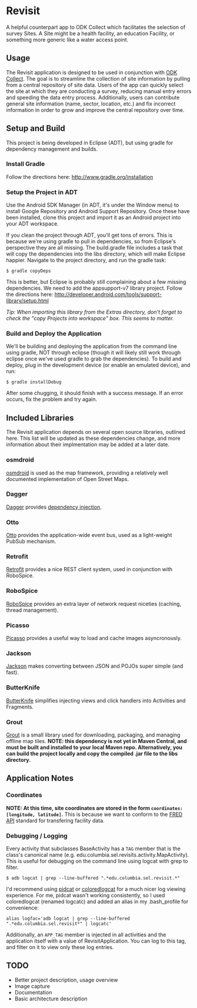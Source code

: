 Revisit
===========

A helpful counterpart app to ODK Collect which facilitates the selection of survey Sites. A Site might be a health facility, an education Facility, or something more generic like a water access point.

## Usage
The Revisit application is designed to be used in conjunction with [ODK Collect](http://opendatakit.org/use/collect/). The goal is to streamline the collection of site information by pulling from a central repository of site data. Users of the app can quickly select the site at which they are conducting a survey, reducing manual entry errors and speeding the data entry process. Additionally, users can contribute general site information (name, sector, location, etc.) and fix incorrect information in order to grow and improve the central repository over time.

## Setup and Build
This project is being developed in Eclipse (ADT), but using gradle for dependency management and builds.

### Install Gradle
Follow the directions here: http://www.gradle.org/installation

### Setup the Project in ADT
Use the Android SDK Manager (in ADT, it's under the Window menu) to install Google Repository and Android Support Repository. Once these have been installed, clone this project and import it as an Android project into your ADT workspace.

If you clean the project through ADT, you'll get tons of errors. This is because we're using gradle to pull in dependencies, so from Eclipse's perspective they are all missing. The build.gradle file includes a task that will copy the dependencies into the libs directory, which will make Eclipse happier. Navigate to the project directory, and run the gradle task:

```
$ gradle copyDeps
```

This is better, but Eclipse is probably still complaining about a few missing dependencies. We need to add the appsupport-v7 library project. Follow the directions here: http://developer.android.com/tools/support-library/setup.html

*Tip: When importing this library from the Extras directory, don't forget to check the "copy Projects into workspace" box. This seems to matter.*

### Build and Deploy the Application
We'll be building and deploying the application from the command line using gradle, NOT through eclipse (though it will likely still work through eclipse once we've used gradle to grab the dependencies). To build and deploy, plug in the development device (or enable an emulated device), and run:

```
$ gradle installDebug
```

After some chugging, it should finish with a success message. If an error occurs, fix the problem and try again.

## Included Libraries
The Revisit application depends on several open source libraries, outlined here. This list will be updated as these dependencies change, and more information about their implmentation may be added at a later date.

### osmdroid
[osmdroid](https://github.com/osmdroid/osmdroid) is used as the map framework, providing a relatively well documented implementation of Open Street Maps.

### Dagger
[Dagger](http://square.github.io/dagger/) provides [dependency injection](http://en.wikipedia.org/wiki/Dependency_injection).

### Otto
[Otto](square.github.io/otto/) provides the application-wide event bus, used as a light-weight PubSub mechanism.

### Retrofit
[Retrofit](http://square.github.io/retrofit/) provides a nice REST client system, used in conjunction with RoboSpice.

### RoboSpice
[RoboSpice](https://github.com/stephanenicolas/robospice) provides an extra layer of network request niceties (caching, thread management).

### Picasso
[Picasso](square.github.io/picasso/) provides a useful way to load and cache images asyncronously.

### Jackson
[Jackson](http://wiki.fasterxml.com/JacksonHome) makes converting between JSON and POJOs super simple (and fast).

### ButterKnife
[ButterKnife](http://jakewharton.github.io/butterknife/) simplifies injecting views and click handlers into Activities and Fragments.

### Grout
[Grout](https://github.com/SEL-Columbia/Grout) is a small library used for downloading, packaging, and managing offline map tiles. **NOTE: this dependency is not yet in Maven Central, and must be built and installed to your local Maven repo. Alternatively, you can build the project locally and copy the compiled .jar file to the libs directory.** 

## Application Notes

### Coordinates
**NOTE: At this time, site coordinates are stored in the form `coordinates: [longitude, latitude]`.** This is because we want to conform to the [FRED API](http://facilityregistry.org) standard for transfering facility data.

### Debugging / Logging
Every activity that subclasses BaseActivity has a `TAG` member that is the class's canonical name (e.g. edu.columbia.sel.revisits.activity.MapActivity). This is useful for debugging on the command line using logcat with grep to filter.

```
$ adb logcat | grep --line-buffered ".*edu.columbia.sel.revisit.*"
```

I'd recommend using [pidcat](https://github.com/JakeWharton/pidcat) or [coloredlogcat](http://jsharkey.org/blog/2009/04/22/modifying-the-android-logcat-stream-for-full-color-debugging/) for a much nicer log viewing experience. For me, pidcat wasn't working consistently, so I used coloredlogcat (renamed logcatc) and added an alias in my .bash_profile for convenience:

```
alias logfac='adb logcat | grep --line-buffered ".*edu.columbia.sel.revisit*" | logcatc'
```
Additionally, an `APP_TAG` member is injected in all activities and the application itself with a value of RevisitApplication. You can log to this tag, and filter on it to view only these log entries.

## TODO
- Better project description, usage overview
- Image capture
- Documentation
- Basic architecture description

